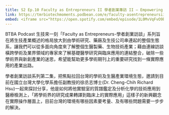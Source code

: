 ```yaml
---
title: S2 Ep.10 Faculty as Entrepreneurs II 學者創業專訪 II – Empowering Clinical Diagnostics with Mass Spectrometry質譜儀上的洞燭先機ft. Dr. Cheng-Chih Richard Hsu徐丞志博士
link: https://tmrbiotechmoments.podbean.com/e/faculty-asentrepreneursii-%e5%ad%b8%e8%80%85%e5%89%b5%e6%a5%ad%e5%b0%88%e8%a8%aaii-%e2%80%93empoweringclinicaldiagnostics-with-mass-spectrom/
embed: <iframe src="https://open.spotify.com/embed/episode/1L0MvVqFvO9bfql79L9rjM" width="100%" height="232" frameborder="0" allowtransparency="true" allow="encrypted-media"></iframe>
---
```


BTBA Podcast 生技來一刻「Faculty as Entrepreneurs-學者創業訪談」系列旨在將生技產業概述的格局放大到由學術研究、藥廠及生技公司串連起的整個生態系，讓我們可以從多面向角度來了解整個生醫製藥、生物技術產業；藉由連線訪談橫跨學術及業界領域的專家來了解基礎醫學研究與臨床應用的連結整合，破除一些學術界與新創產業的迷思，希望能幫助更多學術期刊上的重要研究找到一條實際應用的產業出路。

學者創業訪談系列第二集，把焦點拉回台灣的學術及生醫產業環境生態，邀請到目前在國立台灣大學化學系擔任副教授的徐丞志博士(Dr. Cheng-Chih Richard Hsu)一起來探討分享，他是如何將他實驗室的質譜鑑定及分析化學的技術應用到醫療檢測上，「將學術界的研究成果轉譯到臨床上的實際應用」這樣子的新興觀念在實際操作層面上，目前台灣的環境有哪些因素要考量、及有哪些問題需要一步步的解決。